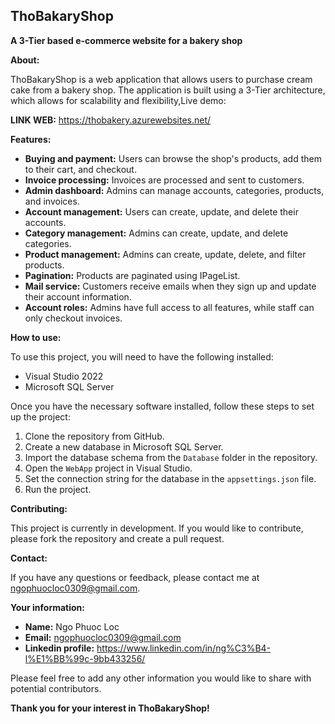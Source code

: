 
## ThoBakaryShop

**A 3-Tier based e-commerce website for a bakery shop**

**About:**

ThoBakaryShop is a web application that allows users to purchase cream cake from a bakery shop. The application is built using a 3-Tier architecture, which allows for scalability and flexibility,Live demo: 

**LINK WEB:**
https://thobakery.azurewebsites.net/

**Features:**

* **Buying and payment:** Users can browse the shop's products, add them to their cart, and checkout.
* **Invoice processing:** Invoices are processed and sent to customers.
* **Admin dashboard:** Admins can manage accounts, categories, products, and invoices.
* **Account management:** Users can create, update, and delete their accounts.
* **Category management:** Admins can create, update, and delete categories.
* **Product management:** Admins can create, update, delete, and filter products.
* **Pagination:** Products are paginated using IPageList.
* **Mail service:** Customers receive emails when they sign up and update their account information.
* **Account roles:** Admins have full access to all features, while staff can only checkout invoices.

**How to use:**

To use this project, you will need to have the following installed:

* Visual Studio 2022
* Microsoft SQL Server

Once you have the necessary software installed, follow these steps to set up the project:

1. Clone the repository from GitHub.
2. Create a new database in Microsoft SQL Server.
3. Import the database schema from the `Database` folder in the repository.
4. Open the `WebApp` project in Visual Studio.
5. Set the connection string for the database in the `appsettings.json` file.
6. Run the project.

**Contributing:**

This project is currently in development. If you would like to contribute, please fork the repository and create a pull request.


**Contact:**

If you have any questions or feedback, please contact me at ngophuocloc0309@gmail.com.

**Your information:**

* **Name:** Ngo Phuoc Loc
* **Email:** ngophuocloc0309@gmail.com
* **Linkedin profile:** https://www.linkedin.com/in/ng%C3%B4-l%E1%BB%99c-9bb433256/

Please feel free to add any other information you would like to share with potential contributors.

**Thank you for your interest in ThoBakaryShop!**
